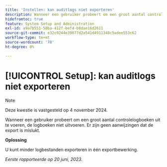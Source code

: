 ```yaml
---
title: 'Instellen: kan auditlogs niet exporteren'
description: Wanneer een gebruiker probeert om een groot aantal controlelogboeken uit te voeren, de logboeken niet uitvoeren. Er zijn geen aanwijzingen dat de export is mislukt.
hidefromtoc: true
feature: System Setup and Administration
exl-id: a9a7b551-58ba-412f-bef4-b0dae16d2611
source-git-commit: e32c9244e39877d2a541d4911348c5adee553c62
workflow-type: tm+mt
source-wordcount: '78'
ht-degree: 0%

---
```


# [!UICONTROL Setup]: kan auditlogs niet exporteren

>[!NOTE]
>
>Deze kwestie is vastgesteld op 4 november 2024.

Wanneer een gebruiker probeert om een groot aantal controlelogboeken uit te voeren, de logboeken niet uitvoeren. Er zijn geen aanwijzingen dat de export is mislukt.

**Oplossing**

U kunt minder logbestanden exporteren in één exportbewerking.

_Eerste rapporteerde op 20 juni, 2023._
